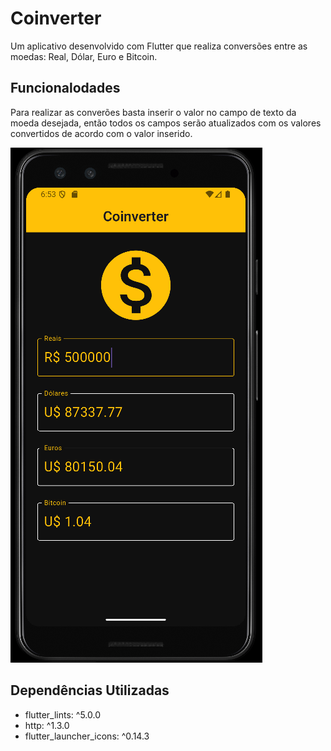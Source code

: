 # Coinverter

Um aplicativo desenvolvido com Flutter que realiza conversões entre as moedas: Real, Dólar, Euro e Bitcoin.

## Funcionalodades

Para realizar as converões basta inserir o valor no campo de texto da moeda desejada, então todos os campos
serão atualizados com os valores convertidos de acordo com o valor inserido.

![Exemplo de conversão](https://github.com/Gabriel2718/Coinverter/blob/main/imagens/exemplo.png?raw=true)

## Dependências Utilizadas

- flutter_lints: ^5.0.0
- http: ^1.3.0
- flutter_launcher_icons: ^0.14.3
